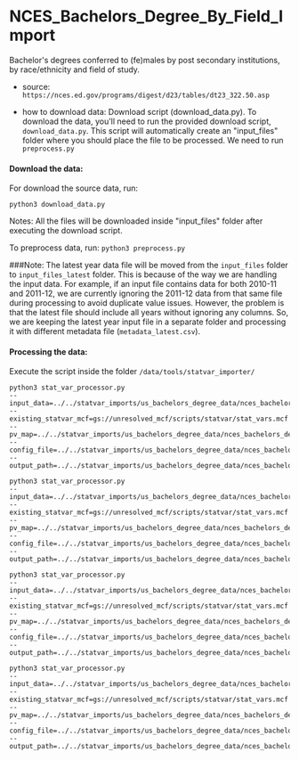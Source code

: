 # NCES_Bachelors_Degree_By_Field_Import

Bachelor's degrees conferred to (fe)males by post secondary institutions, by race/ethnicity and field of study.

- source:  `https://nces.ed.gov/programs/digest/d23/tables/dt23_322.50.asp`

- how to download data: Download script (download_data.py).
    To download the data, you'll need to run the provided download script, `download_data.py`. This script will automatically create an "input_files" folder where you should place the file to be processed.
We need to run `preprocess.py` 

#### Download the data: 

For download the source data, run:

`python3 download_data.py`

Notes: All the files will be downloaded inside "input_files" folder after executing the download script.

To preprocess data, run:
`python3 preprocess.py`

###Note:
The latest year data file will be moved from the `input_files` folder to `input_files_latest` folder. 
This is because of the way we are handling the input data.
For example, if an input file contains data for both 2010-11 and 2011-12, we are currently ignoring the 2011-12 data from that same file during processing to avoid duplicate value issues.
However, the problem is that the latest file should include all years without ignoring any columns.
So, we are keeping the latest year input file in a separate folder and processing it with different metadata file (`metadata_latest.csv`).

#### Processing the data:
Execute the script inside the folder `/data/tools/statvar_importer/`

```
python3 stat_var_processor.py 
--input_data=../../statvar_imports/us_bachelors_degree_data/nces_bachelors_degree_by_field_import/input_files/table_50_*.xlsx 
--existing_statvar_mcf=gs://unresolved_mcf/scripts/statvar/stat_vars.mcf 
--pv_map=../../statvar_imports/us_bachelors_degree_data/nces_bachelors_degree_by_field_import/table50_female_pvmap.csv 
--config_file=../../statvar_imports/us_bachelors_degree_data/nces_bachelors_degree_by_field_import/metadata.csv 
--output_path=../../statvar_imports/us_bachelors_degree_data/nces_bachelors_degree_by_field_import/output_files/nces_female_output
```

```
python3 stat_var_processor.py 
--input_data=../../statvar_imports/us_bachelors_degree_data/nces_bachelors_degree_by_field_import/input_files/table_40_*.xlsx 
--existing_statvar_mcf=gs://unresolved_mcf/scripts/statvar/stat_vars.mcf 
--pv_map=../../statvar_imports/us_bachelors_degree_data/nces_bachelors_degree_by_field_import/table40_male_pvmap.csv 
--config_file=../../statvar_imports/us_bachelors_degree_data/nces_bachelors_degree_by_field_import/metadata.csv 
--output_path=../../statvar_imports/us_bachelors_degree_data/nces_bachelors_degree_by_field_import/output_files/nces_male_output
```

```
python3 stat_var_processor.py 
--input_data=../../statvar_imports/us_bachelors_degree_data/nces_bachelors_degree_by_field_import/input_files_latest/table_50_*.xlsx 
--existing_statvar_mcf=gs://unresolved_mcf/scripts/statvar/stat_vars.mcf 
--pv_map=../../statvar_imports/us_bachelors_degree_data/nces_bachelors_degree_by_field_import/table50_female_pvmap.csv 
--config_file=../../statvar_imports/us_bachelors_degree_data/nces_bachelors_degree_by_field_import/metadata_latest.csv 
--output_path=../../statvar_imports/us_bachelors_degree_data/nces_bachelors_degree_by_field_import/output_files/nces_female_output_latest
```

```
python3 stat_var_processor.py 
--input_data=../../statvar_imports/us_bachelors_degree_data/nces_bachelors_degree_by_field_import/input_files_latest/table_40_*.xlsx 
--existing_statvar_mcf=gs://unresolved_mcf/scripts/statvar/stat_vars.mcf 
--pv_map=../../statvar_imports/us_bachelors_degree_data/nces_bachelors_degree_by_field_import/table40_male_pvmap.csv 
--config_file=../../statvar_imports/us_bachelors_degree_data/nces_bachelors_degree_by_field_import/metadata_latest.csv 
--output_path=../../statvar_imports/us_bachelors_degree_data/nces_bachelors_degree_by_field_import/output_files/nces_male_output_latest
```

